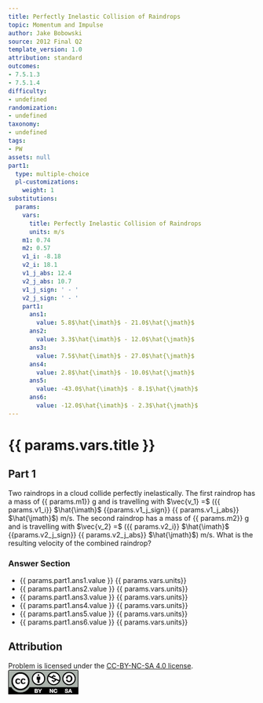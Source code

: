 ```yaml
---
title: Perfectly Inelastic Collision of Raindrops
topic: Momentum and Impulse
author: Jake Bobowski
source: 2012 Final Q2
template_version: 1.0
attribution: standard
outcomes:
- 7.5.1.3
- 7.5.1.4
difficulty:
- undefined
randomization:
- undefined
taxonomy:
- undefined
tags:
- PW
assets: null
part1:
  type: multiple-choice
  pl-customizations:
    weight: 1
substitutions:
  params:
    vars:
      title: Perfectly Inelastic Collision of Raindrops
      units: m/s
    m1: 0.74
    m2: 0.57
    v1_i: -8.18
    v2_i: 18.1
    v1_j_abs: 12.4
    v2_j_abs: 10.7
    v1_j_sign: ' - '
    v2_j_sign: ' - '
    part1:
      ans1:
        value: 5.8$\hat{\imath}$ - 21.0$\hat{\jmath}$
      ans2:
        value: 3.3$\hat{\imath}$ - 12.0$\hat{\jmath}$
      ans3:
        value: 7.5$\hat{\imath}$ - 27.0$\hat{\jmath}$
      ans4:
        value: 2.8$\hat{\imath}$ - 10.0$\hat{\jmath}$
      ans5:
        value: -43.0$\hat{\imath}$ - 8.1$\hat{\jmath}$
      ans6:
        value: -12.0$\hat{\imath}$ - 2.3$\hat{\jmath}$
---
```

# {{ params.vars.title }}
## Part 1

Two raindrops in a cloud collide perfectly inelastically. The first raindrop has a mass of {{ params.m1}} g and is travelling with $\vec{v_1} =$ ({{ params.v1_i}} $\hat{\imath}$ {{params.v1_j_sign}} {{ params.v1_j_abs}} $\hat{\jmath}$) m/s. The second raindrop has a mass of {{ params.m2}} g and is travelling with $\vec{v_2} =$ ({{ params.v2_i}} $\hat{\imath}$ {{params.v2_j_sign}} {{ params.v2_j_abs}} $\hat{\jmath}$) m/s. What is the resulting velocity of the combined raindrop?

### Answer Section

- {{ params.part1.ans1.value }} {{ params.vars.units}}
- {{ params.part1.ans2.value }} {{ params.vars.units}}
- {{ params.part1.ans3.value }} {{ params.vars.units}}
- {{ params.part1.ans4.value }} {{ params.vars.units}}
- {{ params.part1.ans5.value }} {{ params.vars.units}}
- {{ params.part1.ans6.value }} {{ params.vars.units}}

## Attribution

Problem is licensed under the [CC-BY-NC-SA 4.0 license](https://creativecommons.org/licenses/by-nc-sa/4.0/).<br> ![The Creative Commons 4.0 license requiring attribution-BY, non-commercial-NC, and share-alike-SA license.](https://raw.githubusercontent.com/firasm/bits/master/by-nc-sa.png)